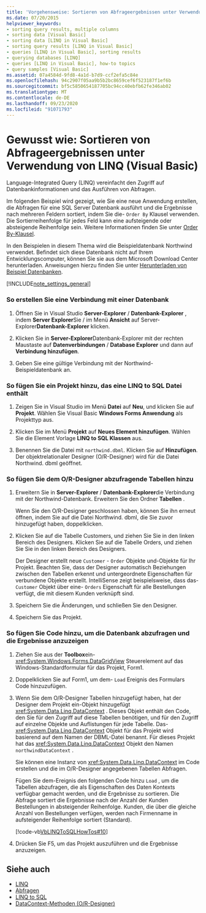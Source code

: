 ```yaml
---
title: 'Vorgehensweise: Sortieren von Abfrageergebnissen unter Verwendung von LINQ'
ms.date: 07/20/2015
helpviewer_keywords:
- sorting query results, multiple columns
- sorting data [Visual Basic]
- sorting data [LINQ in Visual Basic]
- sorting query results [LINQ in Visual Basic]
- queries [LINQ in Visual Basic], sorting results
- querying databases [LINQ]
- queries [LINQ in Visual Basic], how-to topics
- query samples [Visual Basic]
ms.assetid: 07a4584d-9fd8-4a1d-b7d9-ccf2efa5c84e
ms.openlocfilehash: 94c2907f05aa9b5b2bc8659cef6f523187f1ef6b
ms.sourcegitcommit: bf5c5850654187705bc94cc40ebfb62fe346ab02
ms.translationtype: MT
ms.contentlocale: de-DE
ms.lasthandoff: 09/23/2020
ms.locfileid: "91071793"
---
```

# <a name="how-to-sort-query-results-by-using-linq-visual-basic"></a>Gewusst wie: Sortieren von Abfrageergebnissen unter Verwendung von LINQ (Visual Basic)

Language-Integrated Query (LINQ) vereinfacht den Zugriff auf Datenbankinformationen und das Ausführen von Abfragen.  
  
 Im folgenden Beispiel wird gezeigt, wie Sie eine neue Anwendung erstellen, die Abfragen für eine SQL Server Datenbank ausführt und die Ergebnisse nach mehreren Feldern sortiert, indem Sie die- `Order By` Klausel verwenden. Die Sortierreihenfolge für jedes Feld kann eine aufsteigende oder absteigende Reihenfolge sein. Weitere Informationen finden Sie unter [Order By-Klausel](../../../language-reference/queries/order-by-clause.md).  
  
 In den Beispielen in diesem Thema wird die Beispieldatenbank Northwind verwendet. Befindet sich diese Datenbank nicht auf Ihrem Entwicklungscomputer, können Sie sie aus dem Microsoft Download Center herunterladen. Anweisungen hierzu finden Sie unter [Herunterladen von Beispiel Datenbanken](../../../../framework/data/adonet/sql/linq/downloading-sample-databases.md).  
  
[!INCLUDE[note_settings_general](~/includes/note-settings-general-md.md)]  
  
### <a name="to-create-a-connection-to-a-database"></a>So erstellen Sie eine Verbindung mit einer Datenbank  
  
1. Öffnen Sie in Visual Studio **Server-Explorer** / **Datenbank-Explorer** , indem **Server Explorer**Sie / im Menü **Ansicht** auf Server-Explorer**Datenbank-Explorer** klicken.  
  
2. Klicken Sie in **Server-Explorer**Datenbank-Explorer mit der rechten Maustaste auf **Datenverbindungen** / **Database Explorer** und dann auf **Verbindung hinzufügen**.  
  
3. Geben Sie eine gültige Verbindung mit der Northwind-Beispieldatenbank an.  
  
### <a name="to-add-a-project-that-contains-a-linq-to-sql-file"></a>So fügen Sie ein Projekt hinzu, das eine LINQ to SQL Datei enthält  
  
1. Zeigen Sie in Visual Studio im Menü **Datei** auf **Neu**, und klicken Sie auf **Projekt**. Wählen Sie Visual Basic **Windows Forms Anwendung** als Projekttyp aus.  
  
2. Klicken Sie im Menü **Projekt** auf **Neues Element hinzufügen**. Wählen Sie die Element Vorlage **LINQ to SQL Klassen** aus.  
  
3. Benennen Sie die Datei mit `northwind.dbml`. Klicken Sie auf **Hinzufügen**. Der objektrelationaler Designer (O/R-Designer) wird für die Datei Northwind. dbml geöffnet.  
  
### <a name="to-add-tables-to-query-to-the-or-designer"></a>So fügen Sie dem O/R-Designer abzufragende Tabellen hinzu  
  
1. Erweitern Sie in **Server-Explorer** / **Datenbank-Explorer**die Verbindung mit der Northwind-Datenbank. Erweitern Sie den Ordner **Tabellen** .  
  
     Wenn Sie den O/R-Designer geschlossen haben, können Sie ihn erneut öffnen, indem Sie auf die Datei Northwind. dbml, die Sie zuvor hinzugefügt haben, doppelklicken.  
  
2. Klicken Sie auf die Tabelle Customers, und ziehen Sie Sie in den linken Bereich des Designers. Klicken Sie auf die Tabelle Orders, und ziehen Sie Sie in den linken Bereich des Designers.  
  
     Der Designer erstellt neue `Customer` - `Order` Objekte und-Objekte für Ihr Projekt. Beachten Sie, dass der Designer automatisch Beziehungen zwischen den Tabellen erkennt und untergeordnete Eigenschaften für verbundene Objekte erstellt. IntelliSense zeigt beispielsweise, dass das- `Customer` Objekt über eine- `Orders` Eigenschaft für alle Bestellungen verfügt, die mit diesem Kunden verknüpft sind.  
  
3. Speichern Sie die Änderungen, und schließen Sie den Designer.  
  
4. Speichern Sie das Projekt.  
  
### <a name="to-add-code-to-query-the-database-and-display-the-results"></a>So fügen Sie Code hinzu, um die Datenbank abzufragen und die Ergebnisse anzuzeigen  
  
1. Ziehen Sie aus der **Toolbox**ein- <xref:System.Windows.Forms.DataGridView> Steuerelement auf das Windows-Standardformular für das Projekt, Form1.  
  
2. Doppelklicken Sie auf Form1, um dem- `Load` Ereignis des Formulars Code hinzuzufügen.  
  
3. Wenn Sie dem O/R-Designer Tabellen hinzugefügt haben, hat der Designer dem Projekt ein-Objekt hinzugefügt <xref:System.Data.Linq.DataContext> . Dieses Objekt enthält den Code, den Sie für den Zugriff auf diese Tabellen benötigen, und für den Zugriff auf einzelne Objekte und Auflistungen für jede Tabelle. Das- <xref:System.Data.Linq.DataContext> Objekt für das Projekt wird basierend auf dem Namen der DBML-Datei benannt. Für dieses Projekt hat das <xref:System.Data.Linq.DataContext> Objekt den Namen `northwindDataContext` .  
  
     Sie können eine Instanz von <xref:System.Data.Linq.DataContext> im Code erstellen und die im O/R-Designer angegebenen Tabellen Abfragen.  
  
     Fügen Sie dem-Ereignis den folgenden Code hinzu `Load` , um die Tabellen abzufragen, die als Eigenschaften des Daten Kontexts verfügbar gemacht werden, und die Ergebnisse zu sortieren. Die Abfrage sortiert die Ergebnisse nach der Anzahl der Kunden Bestellungen in absteigender Reihenfolge. Kunden, die über die gleiche Anzahl von Bestellungen verfügen, werden nach Firmenname in aufsteigender Reihenfolge sortiert (Standard).  
  
     [!code-vb[VbLINQToSQLHowTos#10](~/samples/snippets/visualbasic/VS_Snippets_VBCSharp/VbLINQtoSQLHowTos/VB/Form4.vb#10)]  
  
4. Drücken Sie F5, um das Projekt auszuführen und die Ergebnisse anzuzeigen.  
  
## <a name="see-also"></a>Siehe auch

- [LINQ](index.md)
- [Abfragen](../../../language-reference/queries/index.md)
- [LINQ to SQL](../../../../framework/data/adonet/sql/linq/index.md)
- [DataContext-Methoden (O/R-Designer)](/visualstudio/data-tools/datacontext-methods-o-r-designer)
